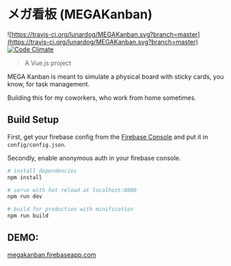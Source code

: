 # メガ看板 (MEGAKanban)

![https://travis-ci.org/lunardog/MEGAKanban.svg?branch=master](https://travis-ci.org/lunardog/MEGAKanban.svg?branch=master)
[![Code Climate](https://codeclimate.com/github/lunardog/MEGAKanban/badges/gpa.svg)](https://codeclimate.com/github/lunardog/MEGAKanban)

> A Vue.js project

MEGA Kanban is meant to simulate a physical board with sticky cards, you know, for task management.

Building this for my coworkers, who work from home sometimes.

## Build Setup

First, get your firebase config from the [Firebase Console](https://console.firebase.google.com/) and put it in `config/config.json`.

Secondly, enable anonymous auth in your firebase console.

``` bash
# install dependencies
npm install

# serve with hot reload at localhost:8080
npm run dev

# build for production with minification
npm run build
```

## DEMO:

[megakanban.firebaseapp.com](http://megakanban.firebaseapp.com)

